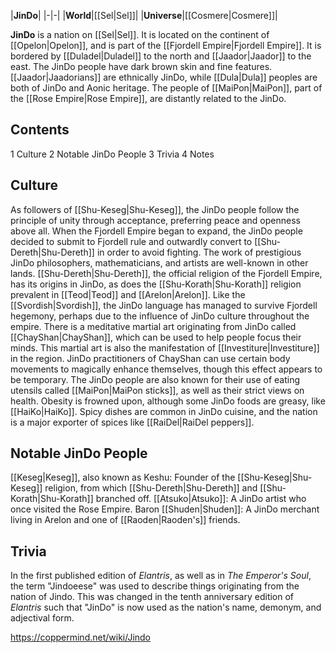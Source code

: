 |**JinDo**|
|-|-|
|**World**|[[Sel\|Sel]]|
|**Universe**|[[Cosmere\|Cosmere]]|

**JinDo** is a nation on [[Sel\|Sel]]. It is located on the continent of [[Opelon\|Opelon]], and is part of the [[Fjordell Empire\|Fjordell Empire]]. It is bordered by [[Duladel\|Duladel]] to the north and [[Jaador\|Jaador]] to the east.
The JinDo people have dark brown skin and fine features. [[Jaador\|Jaadorians]] are ethnically JinDo, while [[Dula\|Dula]] peoples are both of JinDo and Aonic heritage. The people of [[MaiPon\|MaiPon]], part of the [[Rose Empire\|Rose Empire]], are distantly related to the JinDo.

## Contents

1 Culture
2 Notable JinDo People
3 Trivia
4 Notes


## Culture
As followers of [[Shu-Keseg\|Shu-Keseg]], the JinDo people follow the principle of unity through acceptance, preferring peace and openness above all. When the Fjordell Empire began to expand, the JinDo people decided to submit to Fjordell rule and outwardly convert to [[Shu-Dereth\|Shu-Dereth]] in order to avoid fighting.
The work of prestigious JinDo philosophers, mathematicians, and artists are well-known in other lands. [[Shu-Dereth\|Shu-Dereth]], the official religion of the Fjordell Empire, has its origins in JinDo, as does the [[Shu-Korath\|Shu-Korath]] religion prevalent in [[Teod\|Teod]] and [[Arelon\|Arelon]]. Like the [[Svordish\|Svordish]], the JinDo language has managed to survive Fjordell hegemony, perhaps due to the influence of JinDo culture throughout the empire.
There is a meditative martial art originating from JinDo called [[ChayShan\|ChayShan]], which can be used to help people focus their minds. This martial art is also the manifestation of [[Investiture\|Investiture]] in the region. JinDo practitioners of ChayShan can use certain body movements to magically enhance themselves, though this effect appears to be temporary.
The JinDo people are also known for their use of eating utensils called [[MaiPon\|MaiPon sticks]], as well as their strict views on health. Obesity is frowned upon, although some JinDo foods are greasy, like [[HaiKo\|HaiKo]]. Spicy dishes are common in JinDo cuisine, and the nation is a major exporter of spices like [[RaiDel\|RaiDel peppers]].

## Notable JinDo People
[[Keseg\|Keseg]], also known as Keshu: Founder of the [[Shu-Keseg\|Shu-Keseg]] religion, from which [[Shu-Dereth\|Shu-Dereth]] and [[Shu-Korath\|Shu-Korath]] branched off.
[[Atsuko\|Atsuko]]: A JinDo artist who once visited the Rose Empire.
Baron [[Shuden\|Shuden]]: A JinDo merchant living in Arelon and one of [[Raoden\|Raoden's]] friends.
## Trivia
In the first published edition of *Elantris*, as well as in *The Emperor's Soul*, the term "Jindoeese" was used to describe things originating from the nation of Jindo. This was changed in the tenth anniversary edition of *Elantris* such that "JinDo" is now used as the nation's name, demonym, and adjectival form.


https://coppermind.net/wiki/Jindo